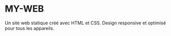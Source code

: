 # MY-WEB
Un site web statique créé avec HTML et CSS. Design responsive et optimisé pour tous les appareils.
